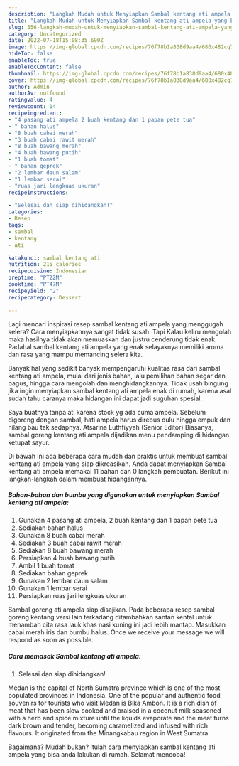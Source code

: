 ```yaml
---
description: "Langkah Mudah untuk Menyiapkan Sambal kentang ati ampela yang Lezat"
title: "Langkah Mudah untuk Menyiapkan Sambal kentang ati ampela yang Lezat"
slug: 556-langkah-mudah-untuk-menyiapkan-sambal-kentang-ati-ampela-yang-lezat
category: Uncategorized
date: 2022-07-18T15:08:35.690Z
image: https://img-global.cpcdn.com/recipes/76f78b1a838d9aa4/680x482cq70/sambal-kentang-ati-ampela-foto-resep-utama.jpg
hideToc: false
enableToc: true
enableTocContent: false
thumbnail: https://img-global.cpcdn.com/recipes/76f78b1a838d9aa4/680x482cq70/sambal-kentang-ati-ampela-foto-resep-utama.jpg
cover: https://img-global.cpcdn.com/recipes/76f78b1a838d9aa4/680x482cq70/sambal-kentang-ati-ampela-foto-resep-utama.jpg
author: Admin
authorAv: notfound
ratingvalue: 4
reviewcount: 14
recipeingredient:
- "4 pasang ati ampela 2 buah kentang dan 1 papan pete tua"
- " bahan halus"
- "8 buah cabai merah"
- "3 buah cabai rawit merah"
- "8 buah bawang merah"
- "4 buah bawang putih"
- "1 buah tomat"
- " bahan geprek"
- "2 lembar daun salam"
- "1 lembar serai"
- "ruas jari lengkuas ukuran"
recipeinstructions:

- "Selesai dan siap dihidangkan!"
categories:
- Resep
tags:
- sambal
- kentang
- ati

katakunci: sambal kentang ati 
nutrition: 215 calories
recipecuisine: Indonesian
preptime: "PT22M"
cooktime: "PT47M"
recipeyield: "2"
recipecategory: Dessert

---
```



Lagi mencari inspirasi resep sambal kentang ati ampela yang menggugah selera? Cara menyiapkannya sangat tidak susah. Tapi Kalau keliru mengolah maka hasilnya tidak akan memuaskan dan justru cenderung tidak enak. Padahal sambal kentang ati ampela yang enak selayaknya memiliki aroma dan rasa yang mampu memancing selera kita.


Banyak hal yang sedikit banyak mempengaruhi kualitas rasa dari sambal kentang ati ampela, mulai dari jenis bahan, lalu pemilihan bahan segar dan bagus, hingga cara mengolah dan menghidangkannya. Tidak usah bingung jika ingin menyiapkan sambal kentang ati ampela enak di rumah, karena asal sudah tahu caranya maka hidangan ini dapat jadi suguhan spesial.

Saya buatnya tanpa ati karena stock yg ada cuma ampela. Sebelum digoreng dengan sambal, hati ampela harus direbus dulu hingga empuk dan hilang bau tak sedapnya. Atsarina Luthfiyyah (Senior Editor) Biasanya, sambal goreng kentang ati ampela dijadikan menu pendamping di hidangan ketupat sayur.


Di bawah ini ada beberapa cara mudah dan praktis untuk membuat sambal kentang ati ampela yang siap dikreasikan. Anda dapat menyiapkan Sambal kentang ati ampela memakai 11 bahan dan 0 langkah pembuatan. Berikut ini langkah-langkah dalam membuat hidangannya.

<!--inarticleads1-->

##### Bahan-bahan dan bumbu yang digunakan untuk menyiapkan Sambal kentang ati ampela:

1. Gunakan 4 pasang ati ampela, 2 buah kentang dan 1 papan pete tua
1. Sediakan  bahan halus
1. Gunakan 8 buah cabai merah
1. Sediakan 3 buah cabai rawit merah
1. Sediakan 8 buah bawang merah
1. Persiapkan 4 buah bawang putih
1. Ambil 1 buah tomat
1. Sediakan  bahan geprek
1. Gunakan 2 lembar daun salam
1. Gunakan 1 lembar serai
1. Persiapkan ruas jari lengkuas ukuran


Sambal goreng ati ampela siap disajikan. Pada beberapa resep sambal goreng kentang versi lain terkadang ditambahkan santan kental untuk menambah cita rasa lauk khas nasi kuning ini jadi lebih mantap. Masukkan cabai merah iris dan bumbu halus. Once we receive your message we will respond as soon as possible. 

<!--inarticleads2-->

##### Cara memasak Sambal kentang ati ampela:


1. Selesai dan siap dihidangkan!

Medan is the capital of North Sumatra province which is one of the most populated provinces in Indonesia. One of the popular and authentic food souvenirs for tourists who visit Medan is Bika Ambon. It is a rich dish of meat that has been slow cooked and braised in a coconut milk seasoned with a herb and spice mixture until the liquids evaporate and the meat turns dark brown and tender, becoming caramelized and infused with rich flavours. It originated from the Minangkabau region in West Sumatra. 

Bagaimana? Mudah bukan? Itulah cara menyiapkan sambal kentang ati ampela yang bisa anda lakukan di rumah. Selamat mencoba!
